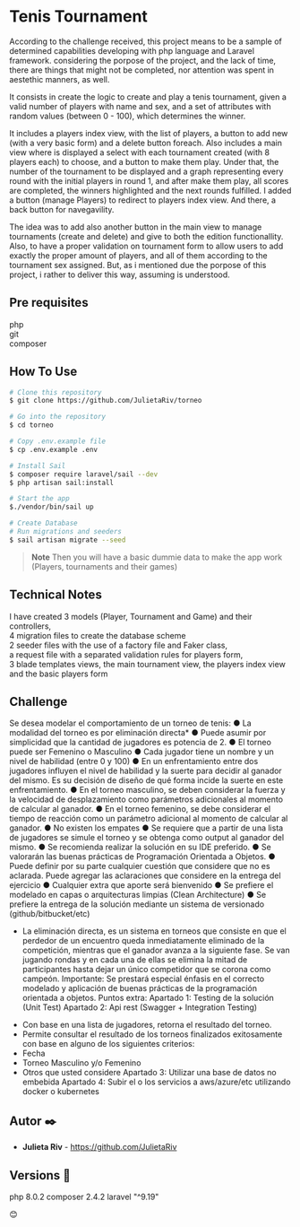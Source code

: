 # Tenis Tournament

According to the challenge received, this project means to be a sample of determined capabilities developing with php language and Laravel framework.
considering the porpose of the project, and the lack of time, there are things that might not be completed, nor attention was spent in aestethic manners, as well.

It consists in create the logic to create and play a tenis tournament, given a valid number of players with name and sex, and a set of attributes with random values (between 0 - 100), which determines the winner.

It includes a players index view, with the list of players, a button to add new (with a very basic form) and a delete button foreach. 
Also includes a main view where is displayed a select with each tournament created (with 8 players each) to choose, and a button to make them play. Under that, the number of the tournament to be displayed and a graph representing every round with the initial players in round 1, and after make them play, all scores are completed, the winners highlighted and the next rounds fulfilled. 
I added a button (manage Players) to redirect to players index view. And there, a back button for navegavility.

The idea was to add also another button in the main view to manage tournaments (create and delete) and give to both the edition functionallity. Also, to have a proper validation on tournament form to allow users to add exactly the proper amount of players, and all of them according to the tournament sex assigned.
But, as i mentioned due the porpose of this project, i rather to deliver this way, assuming is understood.


## Pre requisites

php<br>
git<br>
composer


## How To Use

```bash
# Clone this repository
$ git clone https://github.com/JulietaRiv/torneo

# Go into the repository
$ cd torneo

# Copy .env.example file
$ cp .env.example .env

# Install Sail
$ composer require laravel/sail --dev
$ php artisan sail:install

# Start the app
$./vendor/bin/sail up

# Create Database
# Run migrations and seeders
$ sail artisan migrate --seed
```

> **Note**
> Then you will have a basic dummie data to make the app work <br>
(Players, tournaments and their games) <br>


## Technical Notes

I have created 3 models (Player, Tournament and Game) and their controllers, <br> 
4 migration files to create the database scheme<br>
2 seeder files with the use of a factory file and Faker class,<br>
a request file with a separated validation rules for players form,<br>
3 blade templates views, the main tournament view, the players index view and the basic players form


## Challenge 

Se desea modelar el comportamiento de un torneo de tenis:
● La modalidad del torneo es por eliminación directa*
● Puede asumir por simplicidad que la cantidad de jugadores es potencia de 2.
● El torneo puede ser Femenino o Masculino
● Cada jugador tiene un nombre y un nivel de habilidad (entre 0 y 100)
● En un enfrentamiento entre dos jugadores influyen el nivel de habilidad y la suerte para
decidir al ganador del mismo. Es su decisión de diseño de qué forma incide la suerte en
este enfrentamiento.
● En el torneo masculino, se deben considerar la fuerza y la velocidad de desplazamiento
como parámetros adicionales al momento de calcular al ganador.
● En el torneo femenino, se debe considerar el tiempo de reacción como un parámetro
adicional al momento de calcular al ganador.
● No existen los empates
● Se requiere que a partir de una lista de jugadores se simule el torneo y se obtenga
como output al ganador del mismo.
● Se recomienda realizar la solución en su IDE preferido.
● Se valorarán las buenas prácticas de Programación Orientada a Objetos.
● Puede definir por su parte cualquier cuestión que considere que no es aclarada. Puede
agregar las aclaraciones que considere en la entrega del ejercicio
● Cualquier extra que aporte será bienvenido
● Se prefiere el modelado en capas o arquitecturas limpias (Clean Architecture)
● Se prefiere la entrega de la solución mediante un sistema de versionado
(github/bitbucket/etc)
* La eliminación directa, es un sistema en torneos que consiste en que el perdedor de un
encuentro queda inmediatamente eliminado de la competición, mientras que el ganador
avanza a la siguiente fase. Se van jugando rondas y en cada una de ellas se elimina la
mitad de participantes hasta dejar un único competidor que se corona como campeón.
Importante: Se prestará especial énfasis en el correcto modelado y aplicación de buenas
prácticas de la programación orientada a objetos.
Puntos extra:
Apartado 1: Testing de la solución (Unit Test)
Apartado 2: Api rest (Swagger + Integration Testing)

- Con base en una lista de jugadores, retorna el resultado del torneo.
- Permite consultar el resultado de los torneos finalizados exitosamente con
base en alguno de los siguientes criterios:
- Fecha
- Torneo Masculino y/o Femenino
- Otros que usted considere
Apartado 3: Utilizar una base de datos no embebida
Apartado 4: Subir el o los servicios a aws/azure/etc utilizando docker o kubernetes


## Autor ✒️

* **Julieta Riv** - https://github.com/JulietaRiv


## Versions 📌

php 8.0.2
composer 2.4.2
laravel "^9.19"


 😊
